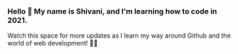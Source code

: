 ### Hello 👋   My name is Shivani, and I'm learning how to code in 2021. 

Watch this space for more updates as I learn my way around Github and the world of web development! 👩‍💻

<!--
**shivanishah010/shivanishah010** is a ✨ _special_ ✨ repository because its `README.md` (this file) appears on your GitHub profile.

Here are some ideas to get you started:

- 🔭 I’m currently working on ...
- 🌱 I’m currently learning ...
- 👯 I’m looking to collaborate on ...
- 🤔 I’m looking for help with ...
- 💬 Ask me about ...
- 📫 How to reach me: ...
- 😄 Pronouns: ...
- ⚡ Fun fact: ...
-->
